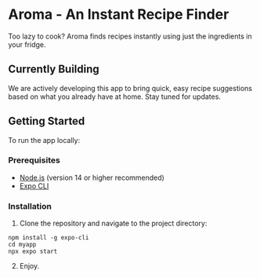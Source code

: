 # Aroma - An Instant Recipe Finder

Too lazy to cook? Aroma finds recipes instantly using just the ingredients in your fridge. 

## Currently Building
We are actively developing this app to bring quick, easy recipe suggestions based on what you already have at home. Stay tuned for updates.

## Getting Started

To run the app locally:

### Prerequisites
- [Node.js](https://nodejs.org/) (version 14 or higher recommended)
- [Expo CLI](https://docs.expo.dev/get-started/installation/) 

### Installation
 1. Clone the repository and navigate to the project directory:

   ```
   npm install -g expo-cli 
   cd myapp
   npx expo start
   ```
2. Enjoy.
